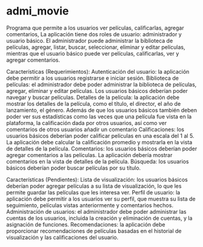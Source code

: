 # admi_movie

Programa que permite a los usuarios ver películas, calificarlas, agregar comentarios, La aplicación tiene dos roles de usuario: administrador y usuario básico. El administrador puede administrar la biblioteca de películas, agregar, listar, buscar, seleccionar, eliminar y editar películas, mientras que el usuario básico puede ver películas, calificarlas, ver y agregar comentarios.

Características (Requerimientos):
Autenticación del usuario: la aplicación debe permitir a los usuarios registrarse e iniciar sesión.
Biblioteca de películas: el administrador debe poder administrar la biblioteca de películas, agregar, eliminar y editar películas. Los usuarios básicos deberían poder navegar y buscar películas.
Detalles de la película: la aplicación debe mostrar los detalles de la película, como el título, el director, el año de lanzamiento, el género. Además de que los usuarios básicos también deben poder ver sus estadísticas como las veces que una película fue vista en la plataforma, la calificación dada por otros usuarios, así como ver comentarios de otros usuarios añadir un comentario
Calificaciones: los usuarios básicos deberían poder calificar películas en una escala del 1 al 5. La aplicación debe calcular la calificación promedio y mostrarla en la vista de detalles de la película.
Comentarios: los usuarios básicos deberían poder agregar comentarios a las películas. La aplicación debería mostrar comentarios en la vista de detalles de la película.
Búsqueda: los usuarios básicos deberían poder buscar películas por su título.

Características (Pendientes):
Lista de visualización: los usuarios básicos deberían poder agregar películas a su lista de visualización, lo que les permite guardar las películas que les interesa ver.
Perfil de usuario: la aplicación debe permitir a los usuarios ver su perfil, que muestra su lista de seguimiento, películas vistas anteriormente y comentarios hechos.
Administración de usuarios: el administrador debe poder administrar las cuentas de los usuarios, incluida la creación y eliminación de cuentas, y la asignación de funciones.
Recomendaciones: la aplicación debe proporcionar recomendaciones de películas basadas en el historial de visualización y las calificaciones del usuario.
